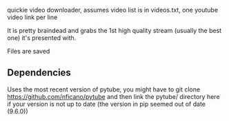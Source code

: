 quickie video downloader, 
assumes video list is in videos.txt, 
one youtube video link per line

It is pretty braindead and grabs the 1st high quality stream (usually the best one) it's presented with.

Files are saved

## Dependencies

Uses the most recent version of pytube, you might have to git clone 
https://github.com/nficano/pytube
and then link the pytube/ directory here if your version is not up to date
(the version in pip seemed out of date (9.6.0))
